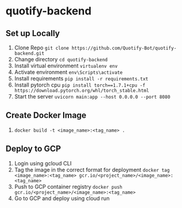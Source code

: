 # quotify-backend

## Set up Locally
1. Clone Repo `git clone https://github.com/Quotify-Bot/quotify-backend.git`
2. Change directory `cd quotify-backend`
3. Install virtual environment `virtualenv env`
4. Activate environment  `env\Scripts\activate`
5. Install requirements `pip install -r requirements.txt`
6. Install pytorch cpu `pip install torch==1.7.1+cpu -f https://download.pytorch.org/whl/torch_stable.html`
7. Start the server `uvicorn main:app --host 0.0.0.0 --port 8080`


## Create Docker Image
1. `docker build -t <image_name>:<tag_name> .`


## Deploy to GCP
1. Login using gcloud CLI `	`
2. Tag the image in the correct format for deployment `docker tag <image_name>:<tag_name> gcr.io/<project_name>/<image_name>:<tag_name>`
3. Push to GCP container registry `docker push gcr.io/<project_name>/<image_name>:<tag_name>`
4. Go to GCP and deploy using cloud run

